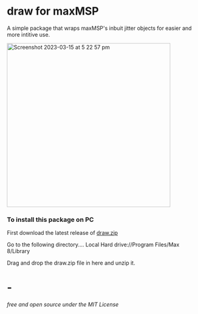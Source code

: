 # draw for maxMSP
A simple package that wraps maxMSP's inbuit jitter objects for easier and more intitive use.

<img width="430" alt="Screenshot 2023-03-15 at 5 22 57 pm" src="https://user-images.githubusercontent.com/113162383/225224011-d1357e82-02a6-421b-8bcf-dc67e6621979.png">


### To install this package on PC

First download the latest release of [draw.zip](https://github.com/remifluff/maxmsp-draw/releases/tag/package)

Go to the following directory.... Local Hard drive://Program Files/Max 8/Library

Drag and drop the draw.zip file in here and unzip it.

# - 


*free and open source under the MIT License*
